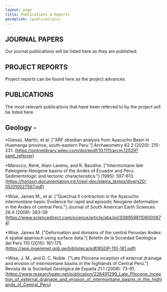 ```yaml
---
layout: page
title: Publications & Reports
permalink: /publications/
---
```


## JOURNAL PAPERS
Our journal publications will be listed here as they are published.


## PROJECT REPORTS
Project reports can be found here as the project advances.


## PUBLICATIONS
The most relevant publications that have been referred to by the project will be listed here.

## Geology -
*Giesso, Martín, et al. ["XRF obsidian analysis from Ayacucho Basin in Huamanga province, south‐eastern Peru."] Archaeometry 62.2 (2020): 215-231. (https://onlinelibrary.wiley.com/doi/epdf/10.1111/arcm.12529?saml_referrer)

*Marocco, René, Alain Lavenu, and R. Baudino. ["Intermontane late Paleogene-Neogene basins of the Andes of Ecuador and Peru: Sedimentologic and tectonic characteristics."] (1995): 597-613. (https://horizon.documentation.ird.fr/exl-doc/pleins_textes/divers20-05/010027567.pdf)

*Wise, James M., et al. ["Quechua II contraction in the Ayacucho intermontane basin: Evidence for rapid and episodic Neogene deformation in the Andes of central Perú."] Journal of South American Earth Sciences 26.4 (2008): 383-39 (https://www.sciencedirect.com/science/article/abs/pii/S0895981108000874)

*Wise, James M. ["Deformation and domains of the central Peruvian Andes: A spatial approach using surface data."] Boletín de la Sociedad Geológica del Perú 110 (2015): 161-175. (https://app.ingemmet.gob.pe/biblioteca/pdf/BSGP-110-161.pdf)

*Wise, J. M., and D. C. Noble. ["Late Pliocene inception of external drainage and erosion of intermontane basins in the highlands of Central Perú."] Revista de la Sociedad Geológica de España 21.1 (2008): 73-91. (https://www.researchgate.net/publication/228491299_Late_Pliocene_inception_of_external_drainage_and_erosion_of_intermontane_basins_in_the_highlands_of_Central_Peru)


